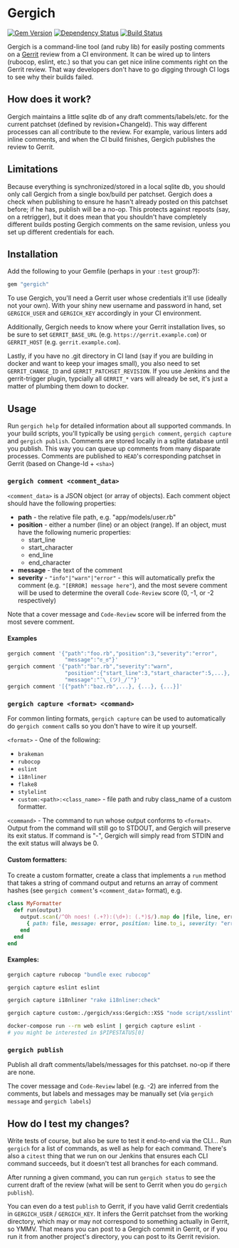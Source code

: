 # Gergich

[![Gem Version](https://badge.fury.io/rb/gergich.svg)](https://rubygems.org/gems/gergich)
[![Dependency Status](https://gemnasium.com/badges/a2946a7849cd94f5ec0f4c3173a968f4.svg)](https://gemnasium.com/cc6fb44edee9fcf855cec82d3b6aed0f)
[![Build Status](https://travis-ci.org/instructure/gergich.svg?branch=master)](https://travis-ci.org/instructure/gergich)

Gergich is a command-line tool (and ruby lib) for easily posting comments
on a [Gerrit](https://www.gerritcodereview.com/) review from a CI
environment. It can be wired up to linters (rubocop, eslint, etc.) so that
you can get nice inline comments right on the Gerrit review. That way
developers don't have to go digging through CI logs to see why their
builds failed.

## How does it work?

Gergich maintains a little sqlite db of any draft comments/labels/etc.
for the current patchset (defined by revision+ChangeId). This way
different processes can all contribute to the review. For example,
various linters add inline comments, and when the CI build finishes,
Gergich publishes the review to Gerrit.

## Limitations

Because everything is synchronized/stored in a local sqlite db, you
should only call Gergich from a single box/build per patchset. Gergich
does a check when publishing to ensure he hasn't already posted on this
patchset before; if he has, publish will be a no-op. This protects
against reposts (say, on a retrigger), but it does mean that you shouldn't
have completely different builds posting Gergich comments on the same
revision, unless you set up different credentials for each.

## Installation

Add the following to your Gemfile (perhaps in your `:test` group?):

```ruby
gem "gergich"
```

To use Gergich, you'll need a Gerrit user whose credentials it'll use
(ideally not your own). With your shiny new username and password in hand,
set `GERGICH_USER` and `GERGICH_KEY` accordingly in your CI environment.

Additionally, Gergich needs to know where your Gerrit installation
lives, so be sure to set `GERRIT_BASE_URL` (e.g.
`https://gerrit.example.com`) or `GERRIT_HOST` (e.g. `gerrit.example.com`).

Lastly, if you have no .git directory in CI land (say if you are building
in docker and want to keep your images small), you also need to set
`GERRIT_CHANGE_ID` and `GERRIT_PATCHSET_REVISION`. If you use Jenkins and
the gerrit-trigger plugin, typcially all `GERRIT_*` vars will already be
set, it's just a matter of plumbing them down to docker.

## Usage

Run `gergich help` for detailed information about all supported commands.
In your build scripts, you'll typically be using `gergich comment`,
`gergich capture` and `gergich publish`. Comments are stored locally in a
sqlite database until you publish. This way you can queue up comments from
many disparate processes. Comments are published to `HEAD`'s corresponding
patchset in Gerrit (based on Change-Id + `<sha>`)

### `gergich comment <comment_data>`

`<comment_data>` is a JSON object (or array of objects). Each comment
object should have the following properties:

* **path** - the relative file path, e.g. "app/models/user.rb"
* **position** - either a number (line) or an object (range). If an object,
  must have the following numeric properties:
  * start_line
  * start_character
  * end_line
  * end_character
* **message** - the text of the comment
* **severity** - `"info"|"warn"|"error"` - this will automatically prefix
  the comment (e.g. `"[ERROR] message here"`), and the most severe comment
  will be used to determine the overall `Code-Review` score (0, -1, or -2
  respectively)

Note that a cover message and `Code-Review` score will be inferred from the
most severe comment.

#### Examples

```bash
gergich comment '{"path":"foo.rb","position":3,"severity":"error",
                  "message":"ಠ_ಠ"}'
gergich comment '{"path":"bar.rb","severity":"warn",
                  "position":{"start_line":3,"start_character":5,...},
                  "message":"¯\_(ツ)_/¯"}'
gergich comment '[{"path":"baz.rb",...}, {...}, {...}]'
```

### `gergich capture <format> <command>`

For common linting formats, `gergich capture` can be used to automatically
do `gergich comment` calls so you don't have to wire it up yourself.

`<format>` - One of the following:

* `brakeman`
* `rubocop`
* `eslint`
* `i18nliner`
* `flake8`
* `stylelint`
* `custom:<path>:<class_name>` - file path and ruby class_name of a custom
  formatter.

`<command>` - The command to run whose output conforms to `<format>`.
Output from the command will still go to STDOUT, and Gergich will
preserve its exit status. If command is "-", Gergich will simply read
from STDIN and the exit status will always be 0.

#### Custom formatters:

To create a custom formatter, create a class that implements a `run`
method that takes a string of command output and returns an array of
comment hashes (see `gergich comment`'s `<comment_data>` format), e.g.

```ruby
class MyFormatter
  def run(output)
    output.scan(/^Oh noes! (.+?):(\d+): (.*)$/).map do |file, line, error|
      { path: file, message: error, position: line.to_i, severity: "error" }
    end
  end
end
```

#### Examples:

```bash
gergich capture rubocop "bundle exec rubocop"

gergich capture eslint eslint

gergich capture i18nliner "rake i18nliner:check"

gergich capture custom:./gergich/xss:Gergich::XSS "node script/xsslint"

docker-compose run --rm web eslint | gergich capture eslint -
# you might be interested in $PIPESTATUS[0]
```

### `gergich publish`

Publish all draft comments/labels/messages for this patchset. no-op if
there are none.

The cover message and `Code-Review` label (e.g. -2) are inferred from the
comments, but labels and messages may be manually set (via `gergich
message` and `gergich labels`)

## How do I test my changes?

Write tests of course, but also be sure to test it end-to-end via the
CLI... Run `gergich` for a list of commands, as well as help for each
command. There's also a `citest` thing that we run on our Jenkins that
ensures each CLI command succeeds, but it doesn't test all branches for
each command.

After running a given command, you can run `gergich status` to see the
current draft of the review (what will be sent to Gerrit when you do
`gergich publish`).

You can even do a test `publish` to Gerrit, if you have valid Gerrit
credentials in `GERGICH_USER` / `GERGICH_KEY`. It infers the Gerrit patchset
from the working directory, which may or may not correspond to something
actually in Gerrit, so YMMV. That means you can post to a Gergich commit
in Gerrit, or if you run it from another project's directory, you can post
to its Gerrit revision.
